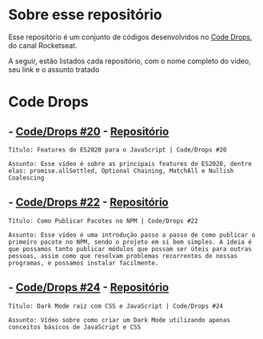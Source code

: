# Sobre esse repositório
Esse repositório é um conjunto de códigos desenvolvidos no [Code Drops](https://www.youtube.com/watch?v=faekjlZuTFA&list=PL85ITvJ7FLohhULgUFkYBf2xcXCG6yfVV&ab_channel=Rocketseat
), do canal Rocketseat. 

A seguir, estão listados cada repositório, com o nome completo do vídeo, seu link e o assunto tratado 

# Code Drops

## - [Code/Drops #20](https://www.youtube.com/watch?v=qaSwiYBC3sk&t=1s&ab_channel=Rocketseat) - [Repositório](https://github.com/DyogoBendo/Code-Drops/tree/master/Code_Drops_20)
    Título: Features do ES2020 para o JavaScript | Code/Drops #20
    
    Assunto: Esse vídeo é sobre as principais features do ES2020, dentre elas: promise.allSettled, Optional Chaining, MatchAll e Nullish Coalescing

## - [Code/Drops #22](https://www.youtube.com/watch?v=OOecQMZMkqY&ab_channel=Rocketseat) - [Repositório](https://github.com/DyogoBendo/Code-Drops/tree/master/Code_Drops_22)
    Título: Como Publicar Pacotes no NPM | Code/Drops #22
    
    Assunto: Esse vídeo é uma introdução passo a passo de como publicar o primeiro pacote no NPM, sendo o projeto em si bem simples. A ideia é que possamos tanto publicar módulos que possam ser úteis para outras pessoas, assim como que resolvam problemas recorrentes de nossas programas, e possamos instalar facilmente. 

## - [Code/Drops #24](https://www.youtube.com/watch?v=BvhYm0BOLvA&ab_channel=Rocketseat) - [Repositório](https://github.com/DyogoBendo/Code-Drops/tree/master/Code_Drops_24)
    Título: Dark Mode raiz com CSS e JavaScript | Code/Drops #24
    
    Assunto: Vídeo sobre como criar um Dark Mode utilizando apenas conceitos básicos de JavaScript e CSS